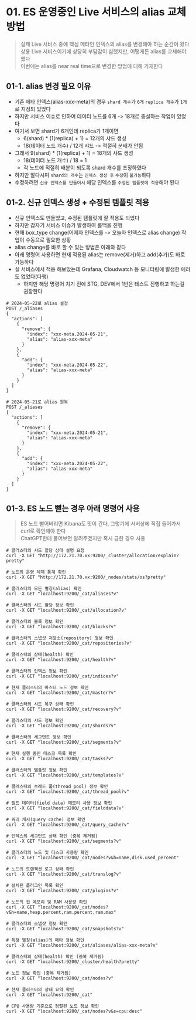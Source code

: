 # 01. ES 운영중인 Live 서비스의 alias 교체 방법

> 실제 Live 서비스 중에 핵심 메타인 인덱스의 alias를 변경해야 하는 순간이 왔다  
> 상용 Live 서비스이기에 상당히 부담감이 심했지만, 어떻게든 alias를 교체해야 했다  
> 이번에는 alias를 near real time으로 변경한 방법에 대해 기재한다

## 01-1. alias 변경 필요 이유

- 기존 메타 인덱스(alias-xxx-meta)의 경우 `shard 개수`가 `6개` `replica 개수`가 `1개`로 지정되 있었다
- 하지만 서비스 이슈로 인하여 데이터 노드를 6개 -> 18개로 증설하는 작업이 있었다
- 여기서 보면 shard가 6개인데 replica가 1개이면
  - 6(shard) * (1(replica) + 1) = 12개의 샤드 생성
  - 18(데이터 노드 개수) / 12개 샤드 -> 적절히 분배가 안됨
- 그래서 9(shard) * (1(replica) + 1) = 18개의 샤드 생성
  - 18(데이터 노드 개수) / 18 = 1
  - 각 노드에 적절히 배분이 되도록 shard 개수를 조정하였다
- 하지만 알다시피 `shard의 개수`는 `인덱스 생성 후` `수정`이 `불가능`하다
- 수정하려면 `신규 인덱스를 만들어서` 해당 인덱스를 `수정된 템플릿에 적용`해야 된다

## 01-2. 신규 인덱스 생성 + 수정된 템플릿 적용

- 신규 인덱스도 만들었고, 수정된 템플릿에 잘 적용도 되었다
- 하지만 갑자기 서비스 이슈가 발생하여 롤백을 진행
- 현재 box_type change(어제자 인덱스를 -> 오늘자 인덱스로 alias change) 작업이 수동으로 필요한 상황
- alias change를 바로 할 수 있는 방법은 아래와 같다
- 아래 명령어 사용하면 현재 적용된 alias는 remove(제거)하고 add(추가)도 바로 가능하다
- 실 서비스에서 적용 해보았는데 Grafana, Cloudwatch 등 모니터링에 발생한 에러도 없었다(다행)
  - 하지만 해당 명령어 치기 전에 STG, DEV에서 1번은 테스트 진행하고 하는걸 권장한다

```shell
# 2024-05-22로 alias 설정
POST /_aliases
{
  "actions": [
    {
      "remove": {
        "index": "xxx-meta.2024-05-21",
        "alias": "alias-xxx-meta"
      }
    },
    {
      "add": {
        "index": "xxx-meta.2024-05-22",
        "alias": "alias-xxx-meta"
      }
    }
  ]
}

# 2024-05-21로 alias 원복
POST /_aliases
{
  "actions": [
    {
      "remove": {
        "index": "xxx-meta.2024-05-21",
        "alias": "alias-xxx-meta"
      }
    },
    {
      "add": {
        "index": "xxx-meta.2024-05-22",
        "alias": "alias-xxx-meta"
      }
    }
  ]
}
```

## 01-3. ES 노드 뻗는 경우 아래 명령어 사용

> ES 노드 뻗어버리면 Kibana도 맛이 간다, 그렇기에 서버상에 직접 들어가서 curl로 확인해야 한다  
> ChatGPT한테 물어보면 알려주겠지만 혹시 급한 경우 사용

```shell
# 클러스터의 샤드 할당 상태 설명 요청
curl -X GET "http://172.21.70.xx:9200/_cluster/allocation/explain?pretty"

# 노드의 운영 체제 통계 확인
curl -X GET "http://172.21.70.xx:9200/_nodes/stats/os?pretty"

# 클러스터의 모든 별칭(alias) 확인
curl -X GET "localhost:9200/_cat/aliases?v"

# 클러스터의 샤드 할당 정보 확인
curl -X GET "localhost:9200/_cat/allocation?v"

# 클러스터의 블록 정보 확인
curl -X GET "localhost:9200/_cat/blocks?v"

# 클러스터의 스냅샷 저장소(repository) 정보 확인
curl -X GET "localhost:9200/_cat/repositories?v"

# 클러스터의 상태(health) 확인
curl -X GET "localhost:9200/_cat/health?v"

# 클러스터의 인덱스 정보 확인
curl -X GET "localhost:9200/_cat/indices?v"

# 현재 클러스터의 마스터 노드 정보 확인
curl -X GET "localhost:9200/_cat/master?v"

# 클러스터의 샤드 복구 상태 확인
curl -X GET "localhost:9200/_cat/recovery?v"

# 클러스터의 샤드 정보 확인
curl -X GET "localhost:9200/_cat/shards?v"

# 클러스터의 세그먼트 정보 확인
curl -X GET "localhost:9200/_cat/segments?v"

# 현재 실행 중인 태스크 목록 확인
curl -X GET "localhost:9200/_cat/tasks?v"

# 클러스터의 템플릿 정보 확인
curl -X GET "localhost:9200/_cat/templates?v"

# 클러스터의 쓰레드 풀(thread pool) 정보 확인
curl -X GET "localhost:9200/_cat/thread_pool?v"

# 필드 데이터(field data) 메모리 사용 정보 확인
curl -X GET "localhost:9200/_cat/fielddata?v"

# 쿼리 캐시(query cache) 정보 확인
curl -X GET "localhost:9200/_cat/query_cache?v"

# 인덱스의 세그먼트 상태 확인 (중복 제거됨)
curl -X GET "localhost:9200/_cat/segments?v"

# 클러스터의 노드 및 디스크 사용량 확인
curl -X GET "localhost:9200/_cat/nodes?v&h=name,disk.used_percent"

# 노드의 트랜잭션 로그 상태 확인
curl -X GET "localhost:9200/_cat/translog?v"

# 설치된 플러그인 목록 확인
curl -X GET "localhost:9200/_cat/plugins?v"

# 노드의 힙 메모리 및 RAM 사용량 확인
curl -X GET "localhost:9200/_cat/nodes?v&h=name,heap.percent,ram.percent,ram.max"

# 클러스터의 스냅샷 정보 확인
curl -X GET "localhost:9200/_cat/snapshots?v"

# 특정 별칭(alias)의 메타 정보 확인
curl -X GET "localhost:9200/_cat/aliases/alias-xxx-meta?v"

# 클러스터의 상태(health) 확인 (중복 제거됨)
curl -X GET "localhost:9200/_cluster/health?pretty"

# 노드 정보 확인 (중복 제거됨)
curl -X GET "localhost:9200/_cat/nodes?v"

# 현재 클러스터의 상태 요약 확인
curl -X GET "localhost:9200/_cat"

# CPU 사용량 기준으로 정렬된 노드 정보 확인
curl -X GET "localhost:9200/_cat/nodes?v&s=cpu:desc"
```